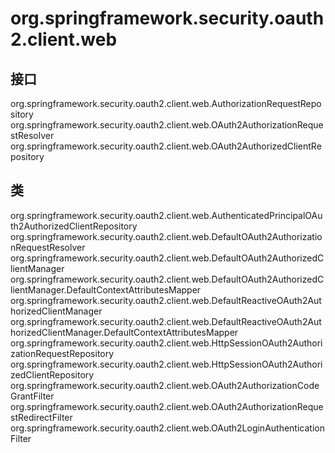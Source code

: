 # org.springframework.security.oauth2.client.web

## 接口

org.springframework.security.oauth2.client.web.AuthorizationRequestRepository<T extends OAuth2AuthorizationRequest>
org.springframework.security.oauth2.client.web.OAuth2AuthorizationRequestResolver
org.springframework.security.oauth2.client.web.OAuth2AuthorizedClientRepository

## 类

org.springframework.security.oauth2.client.web.AuthenticatedPrincipalOAuth2AuthorizedClientRepository
org.springframework.security.oauth2.client.web.DefaultOAuth2AuthorizationRequestResolver
org.springframework.security.oauth2.client.web.DefaultOAuth2AuthorizedClientManager
org.springframework.security.oauth2.client.web.DefaultOAuth2AuthorizedClientManager.DefaultContextAttributesMapper
org.springframework.security.oauth2.client.web.DefaultReactiveOAuth2AuthorizedClientManager
org.springframework.security.oauth2.client.web.DefaultReactiveOAuth2AuthorizedClientManager.DefaultContextAttributesMapper
org.springframework.security.oauth2.client.web.HttpSessionOAuth2AuthorizationRequestRepository
org.springframework.security.oauth2.client.web.HttpSessionOAuth2AuthorizedClientRepository
org.springframework.security.oauth2.client.web.OAuth2AuthorizationCodeGrantFilter
org.springframework.security.oauth2.client.web.OAuth2AuthorizationRequestRedirectFilter
org.springframework.security.oauth2.client.web.OAuth2LoginAuthenticationFilter




